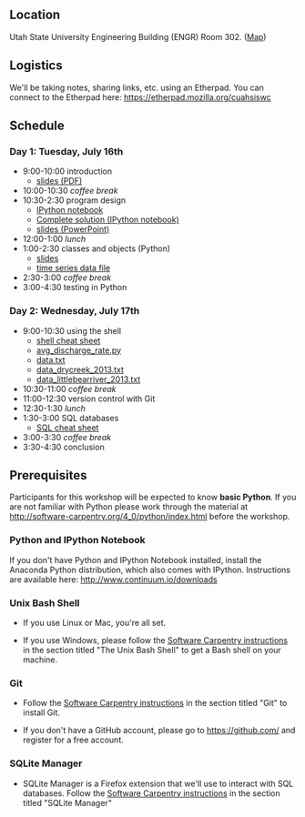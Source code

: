 <a id="location"></a> Location
------------------------------

Utah State University Engineering Building (ENGR) Room 302.
([Map](http://www.usu.edu/map/index.cfm?id=32))


<a id="logistics"></a> Logistics
--------------------------------

We'll be taking notes, sharing links, etc. using an Etherpad. You can connect
to the Etherpad here: <https://etherpad.mozilla.org/cuahsiswc>


<a id="schedule"></a> Schedule
------------------------------

### Day 1: Tuesday, July 16th

* 9:00-10:00 introduction
    * [slides (PDF)](https://github.com/bendmorris/swc-materials/raw/master/cuahsi/intro/intro.pdf)
* 10:00-10:30 *coffee break*
* 10:30-2:30 program design
    * [IPython notebook](https://github.com/bendmorris/swc-materials/raw/master/cuahsi/invperc/Invasion%20Percolation%20Program%20Design%20Example.ipynb)
    * [Complete solution (IPython notebook)](https://github.com/bendmorris/swc-materials/raw/master/cuahsi/invperc/Invasion%20Percolation%20Program%20Design%20Example%20Complete.ipynb)
    * [slides (PowerPoint)](https://github.com/bendmorris/swc-materials/raw/master/cuahsi/invperc/Program%20Design.pptx)
* 12:00-1:00 *lunch*
* 1:00-2:30 classes and objects (Python)
    * [slides](https://github.com/bendmorris/swc-materials/raw/master/cuahsi/oop/oop.pdf)
    * [time series data file](https://github.com/bendmorris/swc-materials/raw/master/cuahsi/oop/time_series_data.txt)
* 2:30-3:00 *coffee break*
* 3:00-4:30 testing in Python


### Day 2: Wednesday, July 17th

* 9:00-10:30 using the shell
    * [shell cheat sheet](https://github.com/swcarpentry/boot-camps/blob/master/shell/shell_cheatsheet.md)
    * [avg\_discharge\_rate.py](https://raw.github.com/ethanwhite/swc-bootcamp-material/water/Code/avg_discharge_rate.py)
    * [data.txt](https://raw.github.com/ethanwhite/swc-bootcamp-material/water/Data/data.txt)
    * [data\_drycreek\_2013.txt](https://raw.github.com/ethanwhite/swc-bootcamp-material/water/Data/data_drycreek_2013.txt)
    * [data\_littlebearriver\_2013.txt](https://raw.github.com/ethanwhite/swc-bootcamp-material/water/Data/data_littlebearriver_2013.txt)
* 10:30-11:00 *coffee break*
* 11:00-12:30 version control with Git
* 12:30-1:30 *lunch*
* 1:30-3:00 SQL databases
    * [SQL cheat sheet](https://github.com/swcarpentry/boot-camps/blob/master/sql/cheat-sheet.md)
* 3:00-3:30 *coffee break*
* 3:30-4:30 conclusion


<a id="install"></a> Prerequisites
----------------------------------

Participants for this workshop will be expected to know **basic Python**.  If you 
are not familiar with Python please work through the material at 
<http://software-carpentry.org/4_0/python/index.html> before the workshop.


### Python and IPython Notebook

If you don't have Python and IPython Notebook installed, install the Anaconda 
Python distribution, which also comes with IPython. Instructions are available 
here: <http://www.continuum.io/downloads>


### Unix Bash Shell

* If you use Linux or Mac, you're all set. 

* If you use Windows, please follow the [Software Carpentry instructions](http://software-carpentry.org/bootcamps/setup.html)
    in the section titled "The Unix Bash Shell" to get a Bash shell on your machine.


### Git

* Follow the [Software Carpentry 
instructions](http://software-carpentry.org/bootcamps/setup.html) in the section 
titled "Git" to install Git.

* If you don't have a GitHub account, please go to <https://github.com/> and 
register for a free account.


### SQLite Manager

* SQLite Manager is a Firefox extension that we'll use to interact with SQL 
databases. Follow the [Software Carpentry 
instructions](http://software-carpentry.org/bootcamps/setup.html) in the section 
titled "SQLite Manager"
